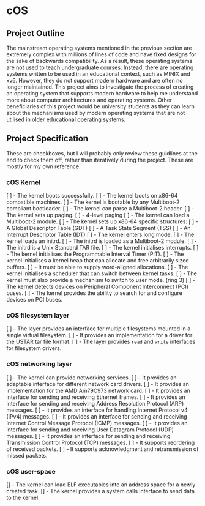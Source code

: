 # cOS

## Project Outline

The mainstream operating systems mentioned in the previous section are extremely complex with millions of lines of code and have fixed designs for the sake of backwards compatibility. As a result, these operating systems are not used to teach undergraduate courses. Instead, there are operating systems written to be used in an educational context, such as MINIX and xv6. However, they do not support modern hardware and are often no longer maintained.
This project aims to investigate the process of creating an operating system that supports modern hardware to help me understand more about computer architectures and operating systems. Other beneficiaries of this project would be university students as they can learn about the mechanisms used by modern operating systems that are not utilised in older educational operating systems.

## Project Specification

These are checkboxes, but I will probably only review these guidlines at the end to check them off, rather than iteratively during the project. These are mostly for my own reference. 

### cOS Kernel

[ ] - The kernel boots successfully.
  [ ] - The kernel boots on x86-64 compatible machines.
  [ ] - The kernel is bootable by any Multiboot-2 compliant bootloader. 
[ ] - The kernel can parse a Multiboot-2 header.
[ ] - The kernel sets up paging.
  [ ] - 4-level paging
[ ] - The kernel can load a Multiboot-2 module.
[ ] - The kernel sets up x86-64 specific structures:
  [ ] - A Global Descriptor Table (GDT)
  [ ] - A Task State Segment (TSS)
  [ ] - An Interrupt Descriptor Table (IDT)
[ ] - The kernel enters long mode.
[ ] - The kernel loads an initrd.
[ ] - The initrd is loaded as a Multiboot-2 module.
[ ] - The initrd is a Unix Standard TAR file.
[ ] - The kernel initialises interrupts.
[ ] - The kernel initialises the Programmable Interval Timer (PIT).
[ ] - The kernel initialises a kernel heap that can allocate and free arbitrarily sized buffers.
  [ ] - It must be able to supply word-aligned allocations.
[ ] - The kernel initialises a scheduler that can switch between kernel tasks.
  [ ] - The kernel must also provide a mechanism to switch to user mode. (ring 3)
[ ] - The kernel detects devices on Peripheral Component Interconnect (PCI) buses.
  [ ] - The kernel provides the ability to search for and configure devices on PCI buses.

### cOS filesystem layer

[ ] - The layer provides an interface for multiple filesystems mounted in a single virtual filesystem.
  [ ] - It provides an implementation for a driver for the USTAR tar file format.
[ ] - The layer provides `read` and `write` interfaces for filesystem drivers.

### cOS networking layer

[ ] - The kernel can provide networking services.
  [ ] - It provides an adaptable interface for different network card drivers.
    [ ] - It provides an implementation for the AMD Am79C973 network card.
  [ ] - It provides an interface for sending and receiving Ethernet frames.
  [ ] - It provides an interface for sending and receiving Address Resolution Protocol (ARP) messages.
  [ ] - It provides an interface for handling Internet Protocol v4 (IPv4) messages.
  [ ] - It provides an interface for sending and receiving Internet Control Message Protocol (ICMP) messages.
  [ ] - It provides an interface for sending and receiving User Datagram Protocol (UDP) messages.
  [ ] - It provides an interface for sending and receiving Transmission Control Protocol (TCP) messages.
    [ ] - It supports reordering of received packets.
    [ ] - It supports acknowledgment and retransmission of missed packets.

### cOS user-space

[] - The kernel can load ELF executables into an address space for a newly created task.
[] - The kernel provides a system calls interface to send data to the kernel.
